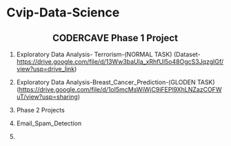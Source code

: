 # Cvip-Data-Science
<center><h2>CODERCAVE Phase 1 Project</h2></center>

1. Exploratory Data Analysis- Terrorism-(NORMAL TASK) (Dataset- https://drive.google.com/file/d/13Ww3baUla_xRhfUl5o48OgcS3JqzgIGf/view?usp=drive_link)
2. Exploratory Data Analysis-Breast_Cancer_Prediction-(GLODEN TASK)(https://drive.google.com/file/d/1oI5mcMsWiWjC9iFEPl9XhLNZazCOFWuT/view?usp=sharing)

3. Phase 2 Projects
4. Email_Spam_Detection
5. 
